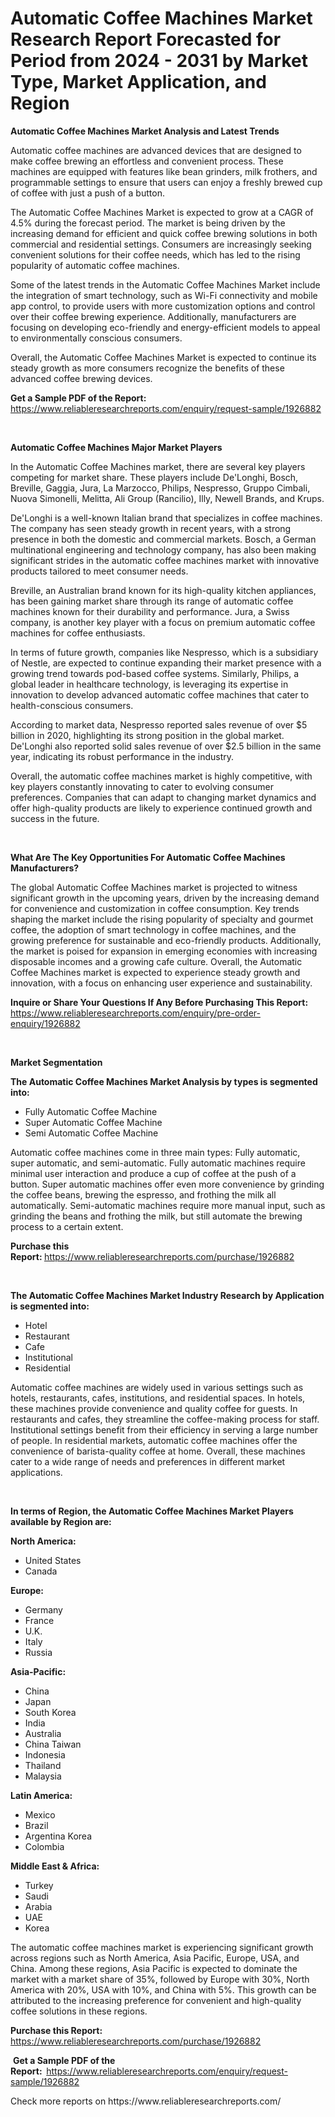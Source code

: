 <p><h1>Automatic Coffee Machines Market Research Report Forecasted for Period from 2024 -  2031 by Market Type, Market Application, and Region</h1></p><p><strong>Automatic Coffee Machines Market Analysis and Latest Trends</strong></p>
<p><p>Automatic coffee machines are advanced devices that are designed to make coffee brewing an effortless and convenient process. These machines are equipped with features like bean grinders, milk frothers, and programmable settings to ensure that users can enjoy a freshly brewed cup of coffee with just a push of a button.</p><p>The Automatic Coffee Machines Market is expected to grow at a CAGR of 4.5% during the forecast period. The market is being driven by the increasing demand for efficient and quick coffee brewing solutions in both commercial and residential settings. Consumers are increasingly seeking convenient solutions for their coffee needs, which has led to the rising popularity of automatic coffee machines.</p><p>Some of the latest trends in the Automatic Coffee Machines Market include the integration of smart technology, such as Wi-Fi connectivity and mobile app control, to provide users with more customization options and control over their coffee brewing experience. Additionally, manufacturers are focusing on developing eco-friendly and energy-efficient models to appeal to environmentally conscious consumers.</p><p>Overall, the Automatic Coffee Machines Market is expected to continue its steady growth as more consumers recognize the benefits of these advanced coffee brewing devices.</p></p>
<p><strong>Get a Sample PDF of the Report:&nbsp;</strong> <a href="https://www.reliableresearchreports.com/enquiry/request-sample/1926882">https://www.reliableresearchreports.com/enquiry/request-sample/1926882</a></p>
<p>&nbsp;</p>
<p><strong>Automatic Coffee Machines Major Market Players</strong></p>
<p><p>In the Automatic Coffee Machines market, there are several key players competing for market share. These players include De'Longhi, Bosch, Breville, Gaggia, Jura, La Marzocco, Philips, Nespresso, Gruppo Cimbali, Nuova Simonelli, Melitta, Ali Group (Rancilio), Illy, Newell Brands, and Krups.</p><p>De'Longhi is a well-known Italian brand that specializes in coffee machines. The company has seen steady growth in recent years, with a strong presence in both the domestic and commercial markets. Bosch, a German multinational engineering and technology company, has also been making significant strides in the automatic coffee machines market with innovative products tailored to meet consumer needs.</p><p>Breville, an Australian brand known for its high-quality kitchen appliances, has been gaining market share through its range of automatic coffee machines known for their durability and performance. Jura, a Swiss company, is another key player with a focus on premium automatic coffee machines for coffee enthusiasts.</p><p>In terms of future growth, companies like Nespresso, which is a subsidiary of Nestle, are expected to continue expanding their market presence with a growing trend towards pod-based coffee systems. Similarly, Philips, a global leader in healthcare technology, is leveraging its expertise in innovation to develop advanced automatic coffee machines that cater to health-conscious consumers.</p><p>According to market data, Nespresso reported sales revenue of over $5 billion in 2020, highlighting its strong position in the global market. De'Longhi also reported solid sales revenue of over $2.5 billion in the same year, indicating its robust performance in the industry.</p><p>Overall, the automatic coffee machines market is highly competitive, with key players constantly innovating to cater to evolving consumer preferences. Companies that can adapt to changing market dynamics and offer high-quality products are likely to experience continued growth and success in the future.</p></p>
<p>&nbsp;</p>
<p><strong>What Are The Key Opportunities For Automatic Coffee Machines Manufacturers?</strong></p>
<p><p>The global Automatic Coffee Machines market is projected to witness significant growth in the upcoming years, driven by the increasing demand for convenience and customization in coffee consumption. Key trends shaping the market include the rising popularity of specialty and gourmet coffee, the adoption of smart technology in coffee machines, and the growing preference for sustainable and eco-friendly products. Additionally, the market is poised for expansion in emerging economies with increasing disposable incomes and a growing cafe culture. Overall, the Automatic Coffee Machines market is expected to experience steady growth and innovation, with a focus on enhancing user experience and sustainability.</p></p>
<p><strong>Inquire or Share Your Questions If Any Before Purchasing This Report:</strong> <a href="https://www.reliableresearchreports.com/enquiry/pre-order-enquiry/1926882">https://www.reliableresearchreports.com/enquiry/pre-order-enquiry/1926882</a></p>
<p>&nbsp;</p>
<p><strong>Market Segmentation</strong></p>
<p><strong>The Automatic Coffee Machines Market Analysis by types is segmented into:</strong></p>
<p><ul><li>Fully Automatic Coffee Machine</li><li>Super Automatic Coffee Machine</li><li>Semi Automatic Coffee Machine</li></ul></p>
<p><p>Automatic coffee machines come in three main types: Fully automatic, super automatic, and semi-automatic. Fully automatic machines require minimal user interaction and produce a cup of coffee at the push of a button. Super automatic machines offer even more convenience by grinding the coffee beans, brewing the espresso, and frothing the milk all automatically. Semi-automatic machines require more manual input, such as grinding the beans and frothing the milk, but still automate the brewing process to a certain extent.</p></p>
<p><strong>Purchase this Report:&nbsp;</strong><a href="https://www.reliableresearchreports.com/purchase/1926882">https://www.reliableresearchreports.com/purchase/1926882</a></p>
<p>&nbsp;</p>
<p><strong>The Automatic Coffee Machines Market Industry Research by Application is segmented into:</strong></p>
<p><ul><li>Hotel</li><li>Restaurant</li><li>Cafe</li><li>Institutional</li><li>Residential</li></ul></p>
<p><p>Automatic coffee machines are widely used in various settings such as hotels, restaurants, cafes, institutions, and residential spaces. In hotels, these machines provide convenience and quality coffee for guests. In restaurants and cafes, they streamline the coffee-making process for staff. Institutional settings benefit from their efficiency in serving a large number of people. In residential markets, automatic coffee machines offer the convenience of barista-quality coffee at home. Overall, these machines cater to a wide range of needs and preferences in different market applications.</p></p>
<p>&nbsp;</p>
<p><strong>In terms of Region, the Automatic Coffee Machines Market Players available by Region are:</strong></p>
<p>
    <p> <strong> North America: </strong>
        <ul>
            <li>United States</li>
            <li>Canada</li>
        </ul>
        </p> 
    <p> <strong> Europe: </strong>
        <ul>
            <li>Germany</li>
            <li>France</li>
            <li>U.K.</li>
            <li>Italy</li>
            <li>Russia</li>
        </ul>
        </p> 
    <p> <strong> Asia-Pacific: </strong>
        <ul>
            <li>China</li>
            <li>Japan</li>
            <li>South Korea</li>
            <li>India</li>
            <li>Australia</li>
            <li>China Taiwan</li>
            <li>Indonesia</li>
            <li>Thailand</li>
            <li>Malaysia</li>
        </ul>
        </p> 
    <p> <strong> Latin America: </strong>
        <ul>
            <li>Mexico</li>
            <li>Brazil</li>
            <li>Argentina Korea</li>
            <li>Colombia</li>
        </ul>
        </p> 
    <p> <strong> Middle East & Africa: </strong>
        <ul>
            <li>Turkey</li>
            <li>Saudi</li>
            <li>Arabia</li>
            <li>UAE</li>
            <li>Korea</li>
        </ul>
    </p>
    </p>
<p><p>The automatic coffee machines market is experiencing significant growth across regions such as North America, Asia Pacific, Europe, USA, and China. Among these regions, Asia Pacific is expected to dominate the market with a market share of 35%, followed by Europe with 30%, North America with 20%, USA with 10%, and China with 5%. This growth can be attributed to the increasing preference for convenient and high-quality coffee solutions in these regions.</p></p>
<p><strong>Purchase this Report: </strong><a href="https://www.reliableresearchreports.com/purchase/1926882">https://www.reliableresearchreports.com/purchase/1926882</a></p>
<p>&nbsp;<strong>Get a Sample PDF of the Report:&nbsp;&nbsp;</strong><a href="https://www.reliableresearchreports.com/enquiry/request-sample/1926882">https://www.reliableresearchreports.com/enquiry/request-sample/1926882</a></p>
<p><strong></strong></p>
<p>Check more reports on https://www.reliableresearchreports.com/</p>